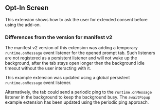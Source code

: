 ## Opt-In Screen

This extension shows how to ask the user for extended consent before using the add-on.

### Differences from the version for manifest v2

The manifest v2 version of this extension was adding a temporary `runtime.onMessage`
event listener for the opened prompt tab. Such listeners are not registered as a
persistent listener and will not wake up the background, after the tab stays open
longer then the background idle timeout without the user interacting with it.

This example extension was updated using a global persistent `runtime.onMessage`
event listener. 

Alternatively, the tab could send a periodic ping to the `runtime.onMessage` listener
in the background to keep the background busy. The `awaitPopup` example extension
has been updated using the periodic ping approach.

